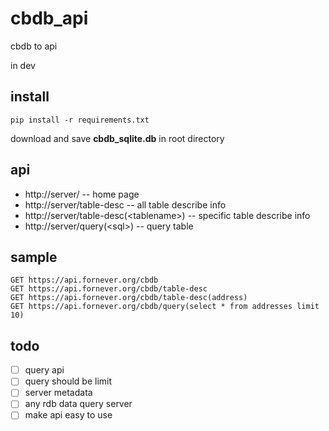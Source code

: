 # cbdb_api

cbdb to api

in dev

## install

```
pip install -r requirements.txt
```

download and save **cbdb_sqlite.db** in root directory

## api

* http://server/ -- home page
* http://server/table-desc -- all table describe info
* http://server/table-desc(\<tablename\>) -- specific table describe info
* http://server/query(\<sql\>) -- query table

## sample

```text
GET https://api.fornever.org/cbdb
GET https://api.fornever.org/cbdb/table-desc
GET https://api.fornever.org/cbdb/table-desc(address)
GET https://api.fornever.org/cbdb/query(select * from addresses limit 10)
```

## todo

* [ ] query api
* [ ] query should be limit
* [ ] server metadata
* [ ] any rdb data query server
* [ ] make api easy to use